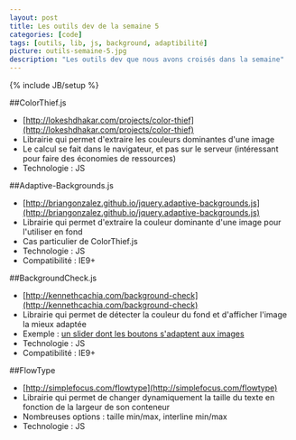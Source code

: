 ```yaml
---
layout: post
title: Les outils dev de la semaine 5
categories: [code]
tags: [outils, lib, js, background, adaptibilité]
picture: outils-semaine-5.jpg
description: "Les outils dev que nous avons croisés dans la semaine"
---
```

{% include JB/setup %}

##ColorThief.js
- [http://lokeshdhakar.com/projects/color-thief](http://lokeshdhakar.com/projects/color-thief)
- Librairie qui permet d'extraire les couleurs dominantes d'une image
- Le calcul se fait dans le navigateur, et pas sur le serveur (intéressant pour faire des économies de ressources)
- Technologie : JS

##Adaptive-Backgrounds.js
- [http://briangonzalez.github.io/jquery.adaptive-backgrounds.js](http://briangonzalez.github.io/jquery.adaptive-backgrounds.js)
- Librairie qui permet d'extraire la couleur dominante d'une image pour l'utiliser en fond
- Cas particulier de ColorThief.js
- Technologie : JS
- Compatibilité : IE9+

##BackgroundCheck.js
- [http://kennethcachia.com/background-check](http://kennethcachia.com/background-check)
- Librairie qui permet de détecter la couleur du fond et d'afficher l'image la mieux adaptée
- Exemple : [un slider dont les boutons s'adaptent aux images](http://kennethcachia.com/background-check/slider.html)
- Technologie : JS
- Compatibilité : IE9+

##FlowType
- [http://simplefocus.com/flowtype](http://simplefocus.com/flowtype)
- Librairie qui permet de changer dynamiquement la taille du texte en fonction de la largeur de son conteneur
- Nombreuses options : taille min/max, interline min/max
- Technologie : JS